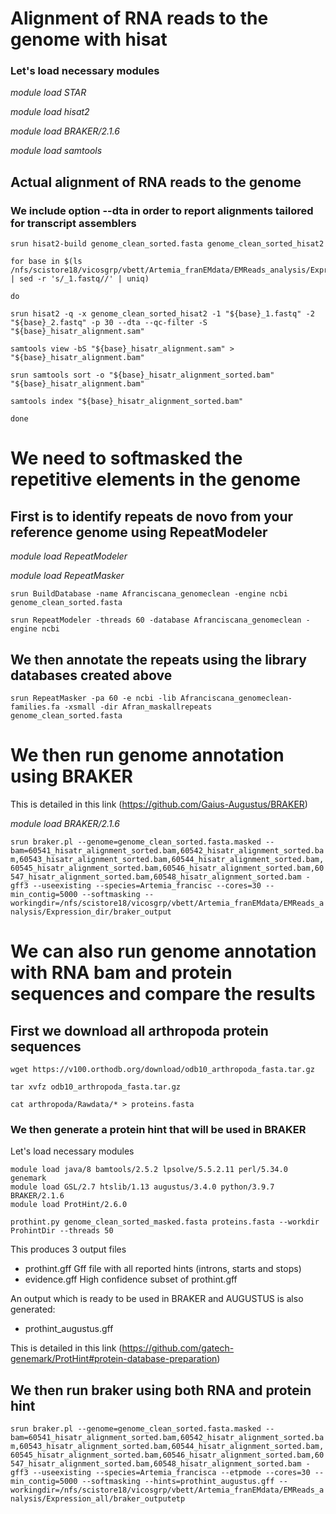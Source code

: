 # Alignment of RNA reads to the genome with hisat

### Let's load necessary modules

*module load STAR*

*module load hisat2*

*module load BRAKER/2.1.6*

*module load samtools*

## Actual alignment of RNA reads to the genome

### We include option --dta in order to report alignments tailored for transcript assemblers

`srun hisat2-build genome_clean_sorted.fasta genome_clean_sorted_hisat2`

```
for base in $(ls /nfs/scistore18/vicosgrp/vbett/Artemia_franEMdata/EMReads_analysis/Expression_dir/*_1.fastq | sed -r 's/_1.fastq//' | uniq)

do

srun hisat2 -q -x genome_clean_sorted_hisat2 -1 "${base}_1.fastq" -2 "${base}_2.fastq" -p 30 --dta --qc-filter -S "${base}_hisatr_alignment.sam"

samtools view -bS "${base}_hisatr_alignment.sam" > "${base}_hisatr_alignment.bam"

srun samtools sort -o "${base}_hisatr_alignment_sorted.bam" "${base}_hisatr_alignment.bam"

samtools index "${base}_hisatr_alignment_sorted.bam"

done
```


# We need to softmasked the repetitive elements in the genome

## First is to identify repeats de novo from your reference genome using RepeatModeler

*module load RepeatModeler*

*module load RepeatMasker*

```
srun BuildDatabase -name Afranciscana_genomeclean -engine ncbi genome_clean_sorted.fasta

srun RepeatModeler -threads 60 -database Afranciscana_genomeclean -engine ncbi
```
## We then annotate the repeats using the library databases created above
```
srun RepeatMasker -pa 60 -e ncbi -lib Afranciscana_genomeclean-families.fa -xsmall -dir Afran_maskallrepeats genome_clean_sorted.fasta
```
# We then run genome annotation using BRAKER 

This is detailed in this link (https://github.com/Gaius-Augustus/BRAKER)

*module load BRAKER/2.1.6*

`srun braker.pl --genome=genome_clean_sorted.fasta.masked --bam=60541_hisatr_alignment_sorted.bam,60542_hisatr_alignment_sorted.bam,60543_hisatr_alignment_sorted.bam,60544_hisatr_alignment_sorted.bam,60545_hisatr_alignment_sorted.bam,60546_hisatr_alignment_sorted.bam,60547_hisatr_alignment_sorted.bam,60548_hisatr_alignment_sorted.bam -gff3 --useexisting --species=Artemia_francisc --cores=30 --min_contig=5000 --softmasking --workingdir=/nfs/scistore18/vicosgrp/vbett/Artemia_franEMdata/EMReads_analysis/Expression_dir/braker_output`

# We can also run genome annotation with RNA bam and protein sequences and compare the results

## First we download all arthropoda protein sequences 

`wget https://v100.orthodb.org/download/odb10_arthropoda_fasta.tar.gz`

`tar xvfz odb10_arthropoda_fasta.tar.gz`

`cat arthropoda/Rawdata/* > proteins.fasta`

### We then generate a protein hint that will be used in BRAKER

Let's load necessary modules


```
module load java/8 bamtools/2.5.2 lpsolve/5.5.2.11 perl/5.34.0 genemark
module load GSL/2.7 htslib/1.13 augustus/3.4.0 python/3.9.7 BRAKER/2.1.6
module load ProtHint/2.6.0
```

`prothint.py genome_clean_sorted_masked.fasta proteins.fasta --workdir ProhintDir --threads 50`

This produces 3 output files 

- prothint.gff Gff file with all reported hints (introns, starts and stops)
- evidence.gff High confidence subset of prothint.gff

An output which is ready to be used in BRAKER and AUGUSTUS is also generated:
- prothint_augustus.gff

This is detailed in this link (https://github.com/gatech-genemark/ProtHint#protein-database-preparation)

## We then run braker using both RNA and protein hint

`srun braker.pl --genome=genome_clean_sorted.fasta.masked --bam=60541_hisatr_alignment_sorted.bam,60542_hisatr_alignment_sorted.bam,60543_hisatr_alignment_sorted.bam,60544_hisatr_alignment_sorted.bam,60545_hisatr_alignment_sorted.bam,60546_hisatr_alignment_sorted.bam,60547_hisatr_alignment_sorted.bam,60548_hisatr_alignment_sorted.bam -gff3 --useexisting --species=Artemia_francisca --etpmode --cores=30 --min_contig=5000 --softmasking --hints=prothint_augustus.gff --workingdir=/nfs/scistore18/vicosgrp/vbett/Artemia_franEMdata/EMReads_analysis/Expression_all/braker_outputetp`







